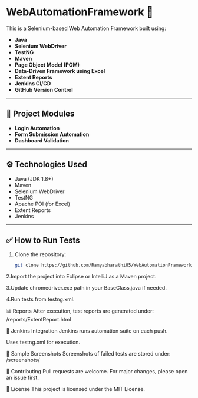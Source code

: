 # WebAutomationFramework 🚀

This is a Selenium-based Web Automation Framework built using:

- **Java**
- **Selenium WebDriver**
- **TestNG**
- **Maven**
- **Page Object Model (POM)**
- **Data-Driven Framework using Excel**
- **Extent Reports**
- **Jenkins CI/CD**
- **GitHub Version Control**

---

## 📂 Project Modules

- **Login Automation**  
- **Form Submission Automation**  
- **Dashboard Validation**

---

## ⚙️ Technologies Used

- Java (JDK 1.8+)
- Maven
- Selenium WebDriver
- TestNG
- Apache POI (for Excel)
- Extent Reports
- Jenkins

---

## ✅ How to Run Tests

1. Clone the repository:

   ```bash
   git clone https://github.com/Ramyabharathi05/WebAutomationFramework.git

2.Import the project into Eclipse or IntelliJ as a Maven project.

3.Update chromedriver.exe path in your BaseClass.java if needed.

4.Run tests from testng.xml.

📊 Reports
After execution, test reports are generated under:
/reports/ExtentReport.html

🧪 Jenkins Integration
Jenkins runs automation suite on each push.

Uses testng.xml for execution.

📸 Sample Screenshots
Screenshots of failed tests are stored under:
/screenshots/

🤝 Contributing
Pull requests are welcome. For major changes, please open an issue first.

📄 License
This project is licensed under the MIT License.

